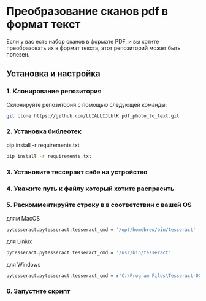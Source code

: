 # Преобразование сканов pdf в формат текст
Если у вас есть набор сканов в формате PDF, и вы хотите преобразовать их в формат текста, этот репозиторий может быть полезен.
## Установка и настройка

### 1. Клонирование репозитория

Склонируйте репозиторий с помощью следующей команды:

```sh
git clone https://github.com/LLIALLIJLblK pdf_photo_to_text.git
```

### 2. Установка библеотек
pip install -r requirements.txt

```sh
pip install -r requirements.txt
```

### 3. Установите тессеракт себе на устройство

### 4. Укажите путь к файлу который хотите распрасить


### 5. Раскомментируйте строку в в соответствии с вашей OS
длям MacOS 
```sh
pytesseract.pytesseract.tesseract_cmd = '/opt/homebrew/bin/tesseract'
```
для Liniux
```sh
pytesseract.pytesseract.tesseract_cmd = '/usr/bin/tesseract'
```
для Windows
```sh
pytesseract.pytesseract.tesseract_cmd = r'C:\Program Files\Tesseract-OCR\tesseract.exe'
```

### 6. Запустите скрипт
